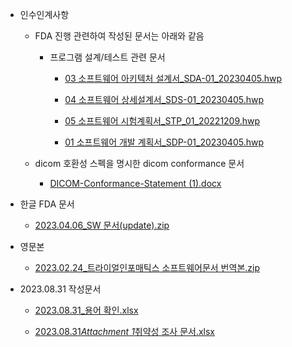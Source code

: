 -   인수인계사항

    -   FDA 진행 관련하여 작성된 문서는 아래와 같음

        -   프로그램 설계/테스트 관련 문서

            -   [03 소프트웨어 아키텍처 설계서\_SDA-01_20230405.hwp](https://drive.google.com/file/d/1bioy9Nulr55W6xwNGpPoOkyTq7ucvnL4/view?usp=drive_link)

            -   [04 소프트웨어 상세설계서\_SDS-01_20230405.hwp](https://drive.google.com/file/d/16jIXj3uBCqY-uBqs8lOoX-iBRo0QIBPM/view?usp=drive_link)

            -   [05 소프트웨어 시험계획서\_STP_01_20221209.hwp](https://drive.google.com/file/d/1ecWbBSie11h_4Vjx-emCXLzBB-9uQZ_s/view?usp=drive_link)

            -   [01 소프트웨어 개발 계획서\_SDP-01_20230405.hwp](https://drive.google.com/file/d/1gLbWvabWnku5qJziSN2MhnaT7scre1y3/view?usp=drive_link)

    -   dicom 호환성 스펙을 명시한 dicom conformance 문서
        -   [DICOM-Conformance-Statement (1).docx](https://docs.google.com/document/d/1n1LlwrJ57y6r9Xr3xUwelVT7B82uR_vT/edit?usp=drive_link&ouid=115415430218014726340&rtpof=true&sd=true)

-   한글 FDA 문서

    -   [2023.04.06_SW 문서(update).zip](https://drive.google.com/file/d/1XqIoWKmUW0UCVi-19we7KD4wGsU_QCkx/view?usp=drive_link)

-   영문본

    -   [2023.02.24\_트라이얼인포매틱스 소프트웨어문서 번역본.zip](https://drive.google.com/file/d/1XPozGGHULuygYTFWnOJSAcm1BD12z5vm/view?usp=drive_link)

-   2023.08.31 작성문서

    -   [2023.08.31\_용어 확인.xlsx](https://docs.google.com/spreadsheets/d/1a_OrozDIatI5E7ZZ-vmaXqFUKLTgLzlH/edit?usp=drive_link&ouid=115415430218014726340&rtpof=true&sd=true)

    -   [2023.08.31*Attachment 1*취약성 조사 문서.xlsx](https://docs.google.com/spreadsheets/d/14DPa8sD1bO1qhQP8ycUBYvsmmb9SyVQ9/edit?usp=drive_link&ouid=115415430218014726340&rtpof=true&sd=true)
